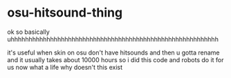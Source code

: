 # osu-hitsound-thing
ok so basically uhhhhhhhhhhhhhhhhhhhhhhhhhhhhhhhhhhhhhhhhhhhhhhhhhhhhhhhhhh

it's useful when skin on osu don't have hitsounds and then u gotta rename and it usually takes about 10000 hours so i did this code and robots do it for us now what a life why doesn't this exist
